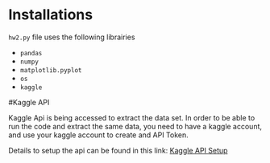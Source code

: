 # Installations

`hw2.py` file uses the following librairies

- `pandas`
- `numpy`
- `matplotlib.pyplot`
- `os`
- `kaggle`

#Kaggle API

Kaggle Api is being accessed to extract the data set. In order to be able to run the code and extract the same data, you need to have a kaggle account, and use your kaggle account to create and API Token.

Details to setup the api can be found in this link: [Kaggle API Setup](https://technowhisp.com/kaggle-api-python-documentation/)
